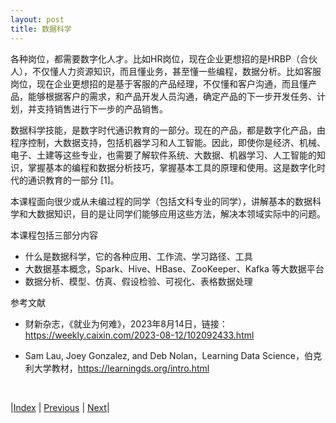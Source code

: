 ```yaml
---
layout: post
title: 数据科学
---
```


各种岗位，都需要数字化人才。比如HR岗位，现在企业更想招的是HRBP（合伙人），不仅懂人力资源知识，而且懂业务，甚至懂一些编程，数据分析。比如客服岗位，现在企业更想招的是基于客服的产品经理，不仅懂和客户沟通，而且懂产品，能够根据客户的需求，和产品开发人员沟通，确定产品的下一步开发任务、计划，并支持销售进行下一步的产品销售。

数据科学技能，是数字时代通识教育的一部分。现在的产品，都是数字化产品，由程序控制，大数据支持，包括机器学习和人工智能。因此，即使你是经济、机械、电子、土建等这些专业，也需要了解软件系统、大数据、机器学习、人工智能的知识，掌握基本的编程和数据分析技巧，掌握基本工具的原理和使用。这是数字化时代的通识教育的一部分 [1]。

本课程面向很少或从未编过程的同学（包括文科专业的同学），讲解基本的数据科学和大数据知识，目的是让同学们能够应用这些方法，解决本领域实际中的问题。

本课程包括三部分内容
- 什么是数据科学，它的各种应用、工作流、学习路径、工具
- 大数据基本概念，Spark、Hive、HBase、ZooKeeper、Kafka 等大数据平台
- 数据分析、模型、仿真、假设检验、可视化、表格数据处理

参考文献

- 财新杂志，《就业为何难》，2023年8月14日，链接：https://weekly.caixin.com/2023-08-12/102092433.html

- Sam Lau, Joey Gonzalez, and Deb Nolan，Learning Data Science，伯克利大学教材，https://learningds.org/intro.html

<br/>

|[Index](../) | [Previous](../..) | [Next](2-ds/3-0-ds)|

